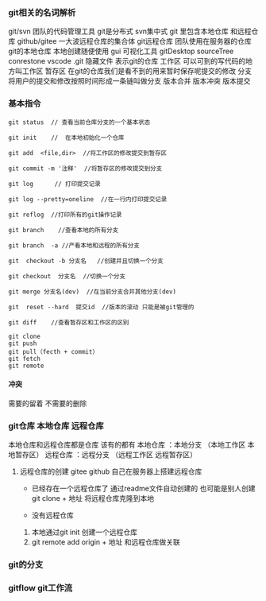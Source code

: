 ### git相关的名词解析
git/svn 团队的代码管理工具 git是分布式 svn集中式
git 里包含本地仓库 和远程仓库
github/gitee  一大波远程仓库的集合体
git远程仓库    团队使用在服务器的仓库
git的本地仓库  本地创建随便使用
gui 可视化工具 gitDesktop sourceTree conrestone vscode 
.git 隐藏文件 表示git的仓库
工作区 可以可到的写代码的地方叫工作区
暂存区 在git的仓库我们是看不到的用来暂时保存呢提交的修改
分支   将用户的提交和修改按照时间形成一条链叫做分支
版本合并
版本冲突
版本提交



### 基本指令
```
git status  // 查看当前仓库分支的一个基本状态

git init    //  在本地初始化一个仓库

git add  <file,dir>  //将工作区的修改提交到暂存区
 
git commit -m '注释'  //将暂存区的修改提交到分支

git log      // 打印提交记录

git log --pretty=oneline  //在一行内打印提交记录

git reflog  //打印所有的git操作记录
 
git branch    //查看本地的所有分支

git branch  -a //产看本地和远程的所有分支

git  checkout -b 分支名   //创建并且切换一个分支

git checkout  分支名  //切换一个分支

git merge 分支名(dev)  //在当前分支合并其他分支(dev)

git  reset --hard  提交id  //版本的滚动 只能是被git管理的

git diff    //查看暂存区和工作区的区别

git clone 
git push 
git pull（fecth + commit）
git fetch 
git remote 
```

#### 冲突 
需要的留着 不需要的删除

### git仓库 本地仓库 远程仓库
本地仓库和远程仓库都是仓库 该有的都有 
本地仓库 ：本地分支 （本地工作区  本地暂存区）
远程仓库 ：远程分支  （远程工作区 远程暂存区）

1. 远程仓库的创建 gitee github 自己在服务器上搭建远程仓库
   * 已经存在一个远程仓库了 通过readme文件自动创建的 也可能是别人创建 
   git clone + 地址  将远程仓库克隆到本地
   
   * 没有远程仓库
    1. 本地通过git init 创建一个远程仓库 
    2. git remote add origin + 地址 和远程仓库做关联 

### git的分支

### gitflow git工作流